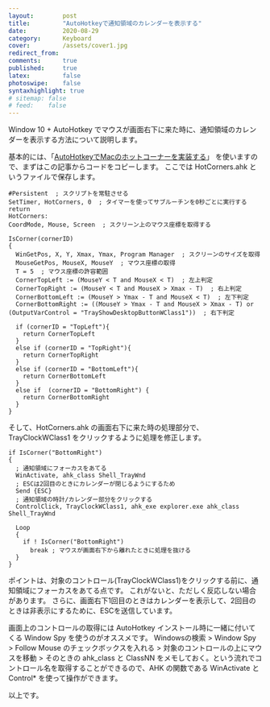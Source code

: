 ```yaml
---
layout:        post
title:         "AutoHotkeyで通知領域のカレンダーを表示する"
date:          2020-08-29
category:      Keyboard
cover:         /assets/cover1.jpg
redirect_from:
comments:      true
published:     true
latex:         false
photoswipe:    false
syntaxhighlight: true
# sitemap: false
# feed:    false
---
```


Window 10 + AutoHotkey でマウスが画面右下に来た時に、通知領域のカレンダーを表示する方法について説明します。

基本的には、「[AutoHotkeyでMacのホットコーナーを実装する](./ahk-hot-corners)」
を使いますので、まずはこの記事からコードをコピーします。
ここでは HotCorners.ahk というファイルで保存します。

```ahk
#Persistent  ; スクリプトを常駐させる
SetTimer, HotCorners, 0  ; タイマーを使ってサブルーチンを0秒ごとに実行する
return
HotCorners:
CoordMode, Mouse, Screen  ; スクリーン上のマウス座標を取得する

IsCorner(cornerID)
{
  WinGetPos, X, Y, Xmax, Ymax, Program Manager  ; スクリーンのサイズを取得
  MouseGetPos, MouseX, MouseY  ; マウス座標の取得
  T = 5  ; マウス座標の許容範囲
  CornerTopLeft := (MouseY < T and MouseX < T)  ; 左上判定
  CornerTopRight := (MouseY < T and MouseX > Xmax - T)  ; 右上判定
  CornerBottomLeft := (MouseY > Ymax - T and MouseX < T)  ; 左下判定
  CornerBottomRight := ((MouseY > Ymax - T and MouseX > Xmax - T) or (OutputVarControl = "TrayShowDesktopButtonWClass1"))  ; 右下判定

  if (cornerID = "TopLeft"){
    return CornerTopLeft
  }
  else if (cornerID = "TopRight"){
    return CornerTopRight
  }
  else if (cornerID = "BottomLeft"){
    return CornerBottomLeft
  }
  else if  (cornerID = "BottomRight") {
    return CornerBottomRight
  }
}
```

そして、HotCorners.ahk の画面右下に来た時の処理部分で、TrayClockWClass1 をクリックするように処理を修正します。

```ahk
if IsCorner("BottomRight")
{
  ; 通知領域にフォーカスをあてる
  WinActivate, ahk_class Shell_TrayWnd
  ; ESCは2回目のときにカレンダーが閉じるようにするため
  Send {ESC}
  ; 通知領域の時計/カレンダー部分をクリックする
  ControlClick, TrayClockWClass1, ahk_exe explorer.exe ahk_class Shell_TrayWnd

  Loop
  {
    if ! IsCorner("BottomRight")
      break ; マウスが画面右下から離れたときに処理を抜ける
  }
}
```

ポイントは、対象のコントロール(TrayClockWClass1)をクリックする前に、通知領域にフォーカスをあてる点です。
これがないと、ただしく反応しない場合があります。
さらに、画面右下1回目のときはカレンダーを表示して、2回目のときは非表示にするために、ESCを送信しています。

画面上のコントロールの取得には AutoHotkey インストール時に一緒に付いてくる Window Spy を使うのがオススメです。
Windowsの検索 > Window Spy > Follow Mouse のチェックボックスを入れる > 対象のコントロールの上にマウスを移動 > そのときの ahk_class と ClassNN をメモしておく。という流れでコントロール名を取得することができるので、AHK の関数である WinActivate と Control* を使って操作ができます。

以上です。
